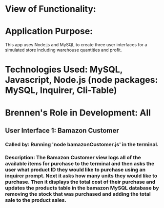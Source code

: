 #   View of Functionality:

#   Application Purpose: 
This app uses Node.js and MySQL to create three user interfaces for a simulated store including warehouse quantities and profit.

#   Technologies Used:  MySQL, Javascript, Node.js (node packages: MySQL, Inquirer, Cli-Table)

#   Brennen's Role in Development: All

## User Interface 1: Bamazon Customer 

### Called by:  Running 'node bamazonCustomer.js' in the terminal.

### Description: The Bamazon Customer view logs all of the available items for purchase to the terminal and then asks the user what product ID they would like to purchase using an inquirer prompt.  Next it asks how many units they would like to purchase.  Then it displays the total cost of their purchase and updates the products table in the bamazon MySQL database  by removing the stock that was purchased and adding the total sale to the product sales.